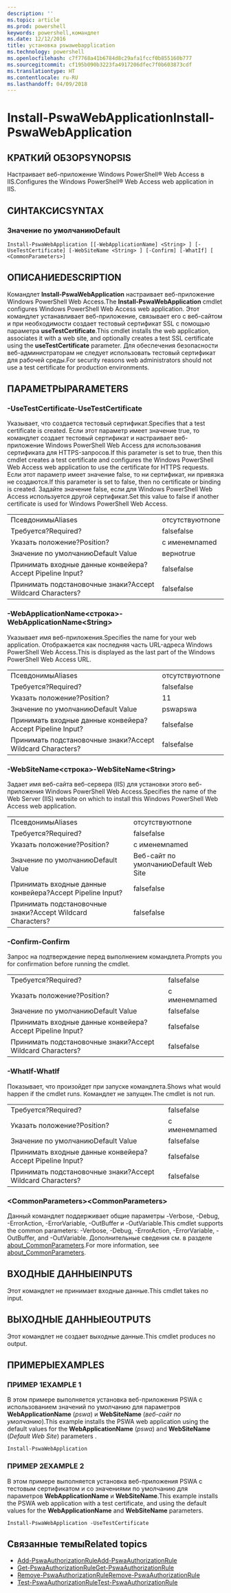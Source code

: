 ```yaml
---
description: ''
ms.topic: article
ms.prod: powershell
keywords: powershell,командлет
ms.date: 12/12/2016
title: установка pswawebapplication
ms.technology: powershell
ms.openlocfilehash: c7f7768a41b6784d8c29afa1fccf0b855160b777
ms.sourcegitcommit: cf195b090b3223fa4917206dfec7f0b603873cdf
ms.translationtype: HT
ms.contentlocale: ru-RU
ms.lasthandoff: 04/09/2018
---
```

# <a name="install-pswawebapplication"></a><span data-ttu-id="d30e6-103">Install-PswaWebApplication</span><span class="sxs-lookup"><span data-stu-id="d30e6-103">Install-PswaWebApplication</span></span>

## <a name="synopsis"></a><span data-ttu-id="d30e6-104">КРАТКИЙ ОБЗОР</span><span class="sxs-lookup"><span data-stu-id="d30e6-104">SYNOPSIS</span></span>

<span data-ttu-id="d30e6-105">Настраивает веб-приложение Windows PowerShell® Web Access в IIS.</span><span class="sxs-lookup"><span data-stu-id="d30e6-105">Configures the Windows PowerShell® Web Access web application in IIS.</span></span>

## <a name="syntax"></a><span data-ttu-id="d30e6-106">СИНТАКСИС</span><span class="sxs-lookup"><span data-stu-id="d30e6-106">SYNTAX</span></span>

### <a name="default"></a><span data-ttu-id="d30e6-107">Значение по умолчанию</span><span class="sxs-lookup"><span data-stu-id="d30e6-107">Default</span></span>
```
Install-PswaWebApplication [[-WebApplicationName] <String> ] [-UseTestCertificate] [-WebSiteName <String> ] [-Confirm] [-WhatIf] [ <CommonParameters>]
```

## <a name="description"></a><span data-ttu-id="d30e6-108">ОПИСАНИЕ</span><span class="sxs-lookup"><span data-stu-id="d30e6-108">DESCRIPTION</span></span>

<span data-ttu-id="d30e6-109">Командлет **Install-PswaWebApplication** настраивает веб-приложение Windows PowerShell Web Access.</span><span class="sxs-lookup"><span data-stu-id="d30e6-109">The **Install-PswaWebApplication** cmdlet configures Windows PowerShell Web Access web application.</span></span> <span data-ttu-id="d30e6-110">Этот командлет устанавливает веб-приложение, связывает его с веб-сайтом и при необходимости создает тестовый сертификат SSL с помощью параметра **useTestCertificate**.</span><span class="sxs-lookup"><span data-stu-id="d30e6-110">This cmdlet installs the web application, associates it with a web site, and optionally creates a test SSL certificate using the **useTestCertificate** parameter.</span></span> <span data-ttu-id="d30e6-111">Для обеспечения безопасности веб-администраторам не следует использовать тестовый сертификат для рабочей среды.</span><span class="sxs-lookup"><span data-stu-id="d30e6-111">For security reasons web administrators should not use a test certificate for production environments.</span></span>

## <a name="parameters"></a><span data-ttu-id="d30e6-112">ПАРАМЕТРЫ</span><span class="sxs-lookup"><span data-stu-id="d30e6-112">PARAMETERS</span></span>

### <a name="-usetestcertificate"></a><span data-ttu-id="d30e6-113">-UseTestCertificate</span><span class="sxs-lookup"><span data-stu-id="d30e6-113">-UseTestCertificate</span></span>

<span data-ttu-id="d30e6-114">Указывает, что создается тестовый сертификат.</span><span class="sxs-lookup"><span data-stu-id="d30e6-114">Specifies that a test certificate is created.</span></span> <span data-ttu-id="d30e6-115">Если этот параметр имеет значение true, то командлет создает тестовый сертификат и настраивает веб-приложение Windows PowerShell Web Access для использования сертификата для HTTPS-запросов.</span><span class="sxs-lookup"><span data-stu-id="d30e6-115">If this parameter is set to true, then this cmdlet creates a test certificate and configures the Windows PowerShell Web Access web application to use the certificate for HTTPS requests.</span></span> <span data-ttu-id="d30e6-116">Если этот параметр имеет значение false, то ни сертификат, ни привязка не создаются.</span><span class="sxs-lookup"><span data-stu-id="d30e6-116">If this parameter is set to false, then no certificate or binding is created.</span></span> <span data-ttu-id="d30e6-117">Задайте значение false, если для Windows PowerShell Web Access используется другой сертификат.</span><span class="sxs-lookup"><span data-stu-id="d30e6-117">Set this value to false if another certificate is used for Windows PowerShell Web Access.</span></span>

|||
|-|-|
| <span data-ttu-id="d30e6-118">Псевдонимы</span><span class="sxs-lookup"><span data-stu-id="d30e6-118">Aliases</span></span>                              | <span data-ttu-id="d30e6-119">отсутствуют</span><span class="sxs-lookup"><span data-stu-id="d30e6-119">none</span></span>                                 |
| <span data-ttu-id="d30e6-120">Требуется?</span><span class="sxs-lookup"><span data-stu-id="d30e6-120">Required?</span></span>                            | <span data-ttu-id="d30e6-121">false</span><span class="sxs-lookup"><span data-stu-id="d30e6-121">false</span></span>                                |
| <span data-ttu-id="d30e6-122">Указать положение?</span><span class="sxs-lookup"><span data-stu-id="d30e6-122">Position?</span></span>                            | <span data-ttu-id="d30e6-123">с именем</span><span class="sxs-lookup"><span data-stu-id="d30e6-123">named</span></span>                                |
| <span data-ttu-id="d30e6-124">Значение по умолчанию</span><span class="sxs-lookup"><span data-stu-id="d30e6-124">Default Value</span></span>                        | <span data-ttu-id="d30e6-125">верно</span><span class="sxs-lookup"><span data-stu-id="d30e6-125">true</span></span>                                 |
| <span data-ttu-id="d30e6-126">Принимать входные данные конвейера?</span><span class="sxs-lookup"><span data-stu-id="d30e6-126">Accept Pipeline Input?</span></span>               | <span data-ttu-id="d30e6-127">false</span><span class="sxs-lookup"><span data-stu-id="d30e6-127">false</span></span>                                |
| <span data-ttu-id="d30e6-128">Принимать подстановочные знаки?</span><span class="sxs-lookup"><span data-stu-id="d30e6-128">Accept Wildcard Characters?</span></span>          | <span data-ttu-id="d30e6-129">false</span><span class="sxs-lookup"><span data-stu-id="d30e6-129">false</span></span>                                |

### <a name="-webapplicationnameltstringgt"></a><span data-ttu-id="d30e6-130">-WebApplicationName&lt;строка&gt;</span><span class="sxs-lookup"><span data-stu-id="d30e6-130">-WebApplicationName&lt;String&gt;</span></span>

<span data-ttu-id="d30e6-131">Указывает имя веб-приложения.</span><span class="sxs-lookup"><span data-stu-id="d30e6-131">Specifies the name for your web application.</span></span> <span data-ttu-id="d30e6-132">Отображается как последняя часть URL-адреса Windows PowerShell Web Access.</span><span class="sxs-lookup"><span data-stu-id="d30e6-132">This is displayed as the last part of the Windows PowerShell Web Access URL.</span></span>

|||
|-|-|
| <span data-ttu-id="d30e6-133">Псевдонимы</span><span class="sxs-lookup"><span data-stu-id="d30e6-133">Aliases</span></span>                              | <span data-ttu-id="d30e6-134">отсутствуют</span><span class="sxs-lookup"><span data-stu-id="d30e6-134">none</span></span>                                 |
| <span data-ttu-id="d30e6-135">Требуется?</span><span class="sxs-lookup"><span data-stu-id="d30e6-135">Required?</span></span>                            | <span data-ttu-id="d30e6-136">false</span><span class="sxs-lookup"><span data-stu-id="d30e6-136">false</span></span>                                |
| <span data-ttu-id="d30e6-137">Указать положение?</span><span class="sxs-lookup"><span data-stu-id="d30e6-137">Position?</span></span>                            | <span data-ttu-id="d30e6-138">1</span><span class="sxs-lookup"><span data-stu-id="d30e6-138">1</span></span>                                    |
| <span data-ttu-id="d30e6-139">Значение по умолчанию</span><span class="sxs-lookup"><span data-stu-id="d30e6-139">Default Value</span></span>                        | <span data-ttu-id="d30e6-140">pswa</span><span class="sxs-lookup"><span data-stu-id="d30e6-140">pswa</span></span>                                 |
| <span data-ttu-id="d30e6-141">Принимать входные данные конвейера?</span><span class="sxs-lookup"><span data-stu-id="d30e6-141">Accept Pipeline Input?</span></span>               | <span data-ttu-id="d30e6-142">false</span><span class="sxs-lookup"><span data-stu-id="d30e6-142">false</span></span>                                |
| <span data-ttu-id="d30e6-143">Принимать подстановочные знаки?</span><span class="sxs-lookup"><span data-stu-id="d30e6-143">Accept Wildcard Characters?</span></span>          | <span data-ttu-id="d30e6-144">false</span><span class="sxs-lookup"><span data-stu-id="d30e6-144">false</span></span>                                |

### <a name="-websitenameltstringgt"></a><span data-ttu-id="d30e6-145">-WebSiteName&lt;строка&gt;</span><span class="sxs-lookup"><span data-stu-id="d30e6-145">-WebSiteName&lt;String&gt;</span></span>

<span data-ttu-id="d30e6-146">Задает имя веб-сайта веб-сервера (IIS) для установки этого веб-приложения Windows PowerShell Web Access.</span><span class="sxs-lookup"><span data-stu-id="d30e6-146">Specifies the name of the Web Server (IIS) website on which to install this Windows PowerShell Web Access web application.</span></span>

|||
|-|-|
| <span data-ttu-id="d30e6-147">Псевдонимы</span><span class="sxs-lookup"><span data-stu-id="d30e6-147">Aliases</span></span>                              | <span data-ttu-id="d30e6-148">отсутствуют</span><span class="sxs-lookup"><span data-stu-id="d30e6-148">none</span></span>                                 |
| <span data-ttu-id="d30e6-149">Требуется?</span><span class="sxs-lookup"><span data-stu-id="d30e6-149">Required?</span></span>                            | <span data-ttu-id="d30e6-150">false</span><span class="sxs-lookup"><span data-stu-id="d30e6-150">false</span></span>                                |
| <span data-ttu-id="d30e6-151">Указать положение?</span><span class="sxs-lookup"><span data-stu-id="d30e6-151">Position?</span></span>                            | <span data-ttu-id="d30e6-152">с именем</span><span class="sxs-lookup"><span data-stu-id="d30e6-152">named</span></span>                                |
| <span data-ttu-id="d30e6-153">Значение по умолчанию</span><span class="sxs-lookup"><span data-stu-id="d30e6-153">Default Value</span></span>                        | <span data-ttu-id="d30e6-154">Веб-сайт по умолчанию</span><span class="sxs-lookup"><span data-stu-id="d30e6-154">Default Web Site</span></span>                     |
| <span data-ttu-id="d30e6-155">Принимать входные данные конвейера?</span><span class="sxs-lookup"><span data-stu-id="d30e6-155">Accept Pipeline Input?</span></span>               | <span data-ttu-id="d30e6-156">false</span><span class="sxs-lookup"><span data-stu-id="d30e6-156">false</span></span>                                |
| <span data-ttu-id="d30e6-157">Принимать подстановочные знаки?</span><span class="sxs-lookup"><span data-stu-id="d30e6-157">Accept Wildcard Characters?</span></span>          | <span data-ttu-id="d30e6-158">false</span><span class="sxs-lookup"><span data-stu-id="d30e6-158">false</span></span>                                |

### <a name="-confirm"></a><span data-ttu-id="d30e6-159">-Confirm</span><span class="sxs-lookup"><span data-stu-id="d30e6-159">-Confirm</span></span>

<span data-ttu-id="d30e6-160">Запрос на подтверждение перед выполнением командлета.</span><span class="sxs-lookup"><span data-stu-id="d30e6-160">Prompts you for confirmation before running the cmdlet.</span></span>

|||
|-|-|
| <span data-ttu-id="d30e6-161">Требуется?</span><span class="sxs-lookup"><span data-stu-id="d30e6-161">Required?</span></span>                            | <span data-ttu-id="d30e6-162">false</span><span class="sxs-lookup"><span data-stu-id="d30e6-162">false</span></span>                                |
| <span data-ttu-id="d30e6-163">Указать положение?</span><span class="sxs-lookup"><span data-stu-id="d30e6-163">Position?</span></span>                            | <span data-ttu-id="d30e6-164">с именем</span><span class="sxs-lookup"><span data-stu-id="d30e6-164">named</span></span>                                |
| <span data-ttu-id="d30e6-165">Значение по умолчанию</span><span class="sxs-lookup"><span data-stu-id="d30e6-165">Default Value</span></span>                        | <span data-ttu-id="d30e6-166">false</span><span class="sxs-lookup"><span data-stu-id="d30e6-166">false</span></span>                                |
| <span data-ttu-id="d30e6-167">Принимать входные данные конвейера?</span><span class="sxs-lookup"><span data-stu-id="d30e6-167">Accept Pipeline Input?</span></span>               | <span data-ttu-id="d30e6-168">false</span><span class="sxs-lookup"><span data-stu-id="d30e6-168">false</span></span>                                |
| <span data-ttu-id="d30e6-169">Принимать подстановочные знаки?</span><span class="sxs-lookup"><span data-stu-id="d30e6-169">Accept Wildcard Characters?</span></span>          | <span data-ttu-id="d30e6-170">false</span><span class="sxs-lookup"><span data-stu-id="d30e6-170">false</span></span>                                |

### <a name="-whatif"></a><span data-ttu-id="d30e6-171">-WhatIf</span><span class="sxs-lookup"><span data-stu-id="d30e6-171">-WhatIf</span></span>

<span data-ttu-id="d30e6-172">Показывает, что произойдет при запуске командлета.</span><span class="sxs-lookup"><span data-stu-id="d30e6-172">Shows what would happen if the cmdlet runs.</span></span>
<span data-ttu-id="d30e6-173">Командлет не запущен.</span><span class="sxs-lookup"><span data-stu-id="d30e6-173">The cmdlet is not run.</span></span>

|||
|-|-|
| <span data-ttu-id="d30e6-174">Требуется?</span><span class="sxs-lookup"><span data-stu-id="d30e6-174">Required?</span></span>                            | <span data-ttu-id="d30e6-175">false</span><span class="sxs-lookup"><span data-stu-id="d30e6-175">false</span></span>                                |
| <span data-ttu-id="d30e6-176">Указать положение?</span><span class="sxs-lookup"><span data-stu-id="d30e6-176">Position?</span></span>                            | <span data-ttu-id="d30e6-177">с именем</span><span class="sxs-lookup"><span data-stu-id="d30e6-177">named</span></span>                                |
| <span data-ttu-id="d30e6-178">Значение по умолчанию</span><span class="sxs-lookup"><span data-stu-id="d30e6-178">Default Value</span></span>                        | <span data-ttu-id="d30e6-179">false</span><span class="sxs-lookup"><span data-stu-id="d30e6-179">false</span></span>                                |
| <span data-ttu-id="d30e6-180">Принимать входные данные конвейера?</span><span class="sxs-lookup"><span data-stu-id="d30e6-180">Accept Pipeline Input?</span></span>               | <span data-ttu-id="d30e6-181">false</span><span class="sxs-lookup"><span data-stu-id="d30e6-181">false</span></span>                                |
| <span data-ttu-id="d30e6-182">Принимать подстановочные знаки?</span><span class="sxs-lookup"><span data-stu-id="d30e6-182">Accept Wildcard Characters?</span></span>          | <span data-ttu-id="d30e6-183">false</span><span class="sxs-lookup"><span data-stu-id="d30e6-183">false</span></span>                                |

### <a name="ltcommonparametersgt"></a><span data-ttu-id="d30e6-184">&lt;CommonParameters&gt;</span><span class="sxs-lookup"><span data-stu-id="d30e6-184">&lt;CommonParameters&gt;</span></span>

<span data-ttu-id="d30e6-185">Данный командлет поддерживает общие параметры -Verbose, -Debug, -ErrorAction, -ErrorVariable, -OutBuffer и -OutVariable.</span><span class="sxs-lookup"><span data-stu-id="d30e6-185">This cmdlet supports the common parameters: -Verbose, -Debug, -ErrorAction, -ErrorVariable, -OutBuffer, and -OutVariable.</span></span>
<span data-ttu-id="d30e6-186">Дополнительные сведения см. в разделе [about_CommonParameters](http://go.microsoft.com/fwlink/p/?LinkID=113216).</span><span class="sxs-lookup"><span data-stu-id="d30e6-186">For more information, see [about_CommonParameters](http://go.microsoft.com/fwlink/p/?LinkID=113216).</span></span>

## <a name="inputs"></a><span data-ttu-id="d30e6-187">ВХОДНЫЕ ДАННЫЕ</span><span class="sxs-lookup"><span data-stu-id="d30e6-187">INPUTS</span></span>

<span data-ttu-id="d30e6-188">Этот командлет не принимает входные данные.</span><span class="sxs-lookup"><span data-stu-id="d30e6-188">This cmdlet takes no input.</span></span>

## <a name="outputs"></a><span data-ttu-id="d30e6-189">ВЫХОДНЫЕ ДАННЫЕ</span><span class="sxs-lookup"><span data-stu-id="d30e6-189">OUTPUTS</span></span>

<span data-ttu-id="d30e6-190">Этот командлет не создает выходные данные.</span><span class="sxs-lookup"><span data-stu-id="d30e6-190">This cmdlet produces no output.</span></span>

## <a name="examples"></a><span data-ttu-id="d30e6-191">ПРИМЕРЫ</span><span class="sxs-lookup"><span data-stu-id="d30e6-191">EXAMPLES</span></span>

### <a name="example-1"></a><span data-ttu-id="d30e6-192">ПРИМЕР 1</span><span class="sxs-lookup"><span data-stu-id="d30e6-192">EXAMPLE 1</span></span>

<span data-ttu-id="d30e6-193">В этом примере выполняется установка веб-приложения PSWA с использованием значений по умолчанию для параметров **WebApplicationName** (*pswa*) и **WebSiteName** (*веб-сайт по умолчанию*).</span><span class="sxs-lookup"><span data-stu-id="d30e6-193">This example installs the PSWA web application using the default values for the **WebApplicationName** (*pswa*) and **WebSiteName** (*Default Web Site*) parameters .</span></span>

```
Install-PswaWebApplication
```

### <a name="example-2"></a><span data-ttu-id="d30e6-194">ПРИМЕР 2</span><span class="sxs-lookup"><span data-stu-id="d30e6-194">EXAMPLE 2</span></span>

<span data-ttu-id="d30e6-195">В этом примере выполняется установка веб-приложения PSWA с тестовым сертификатом и со значениями по умолчанию для параметров **WebApplicationName** и **WebSiteName**.</span><span class="sxs-lookup"><span data-stu-id="d30e6-195">This example installs the PSWA web application with a test certificate, and using the default values for the **WebApplicationName** and **WebSiteName** parameters.</span></span>

```
Install-PswaWebApplication -UseTestCertificate
```

## <a name="related-topics"></a><span data-ttu-id="d30e6-196">Связанные темы</span><span class="sxs-lookup"><span data-stu-id="d30e6-196">Related topics</span></span>

- [<span data-ttu-id="d30e6-197">Add-PswaAuthorizationRule</span><span class="sxs-lookup"><span data-stu-id="d30e6-197">Add-PswaAuthorizationRule</span></span>](add-pswaauthorizationrule.md)
- [<span data-ttu-id="d30e6-198">Get-PswaAuthorizationRule</span><span class="sxs-lookup"><span data-stu-id="d30e6-198">Get-PswaAuthorizationRule</span></span>](get-pswaauthorizationrule.md)
- [<span data-ttu-id="d30e6-199">Remove-PswaAuthorizationRule</span><span class="sxs-lookup"><span data-stu-id="d30e6-199">Remove-PswaAuthorizationRule</span></span>](remove-pswaauthorizationrule.md)
- [<span data-ttu-id="d30e6-200">Test-PswaAuthorizationRule</span><span class="sxs-lookup"><span data-stu-id="d30e6-200">Test-PswaAuthorizationRule</span></span>](test-pswaauthorizationrule.md)